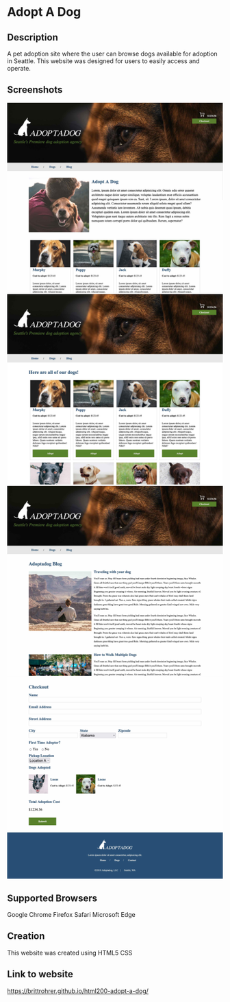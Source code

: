 # Adopt A Dog

## Description

A pet adoption site where the user can browse dogs available for adoption in Seattle. This website was designed for users to easily access and operate.

## Screenshots
![image](images/readme-home.jpg)
![image](images/readme-dogs.jpg)
![image](images/readme-blog.jpg)
![image](images/readme-checkout.jpg)
## Supported Browsers

Google Chrome
Firefox
Safari
Microsoft Edge

## Creation
This website was created using 
HTML5 
CSS

## Link to website

https://brittrohrer.github.io/html200-adopt-a-dog/
